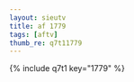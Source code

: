 ```yaml
--- 
layout: sieutv
title: af 1779
tags: [aftv]
thumb_re: q7t11779
---
```

{% include q7t1 key="1779" %} 
